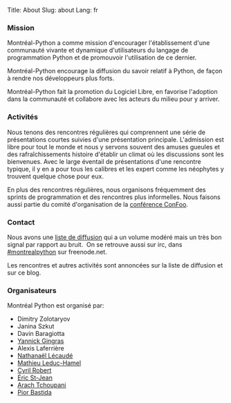 Title: About
Slug: about
Lang: fr

### Mission

Montréal-Python a comme mission d'encourager l'établissement d'une
communauté vivante et dynamique d'utilisateurs du langage de
programmation Python et de promouvoir l'utilisation de ce dernier.

Montréal-Python encourage la diffusion du savoir relatif à Python, de
façon à rendre nos développeurs plus forts.

Montréal-Python fait la promotion du Logiciel Libre, en favorise
l'adoption dans la communauté et collabore avec les acteurs du milieu
pour y arriver.

### Activités

Nous tenons des rencontres régulières qui comprennent une série de
présentations courtes suivies d'une présentation principale. L'admission
est libre pour tout le monde et nous y servons souvent des amuses
gueules et des rafraîchissements histoire d'établir un climat où les
discussions sont les bienvenues. Avec le large éventail de présentations
d'une rencontre typique, il y en a pour tous les calibres et les expert
comme les néophytes y trouvent quelque chose pour eux.

En plus des rencontres régulières, nous organisons fréquemment des
sprints de programmation et des rencontres plus informelles. Nous
faisons aussi partie du comité d'organisation de la [conférence
ConFoo][].

### Contact

Nous avons une [liste de diffusion][] qui a un volume modéré mais un
très bon signal par rapport au bruit.  On se retrouve aussi sur irc,
dans [\#montrealpython][] sur freenode.net.

Les rencontres et autres activités sont annoncées sur la liste de
diffusion et sur ce blog.

### Organisateurs

Montréal Python est organisé par:

-   Dimitry Zolotaryov
-   Janina Szkut
-   Davin Baragiotta
-   [Yannick Gingras][]
-   Alexis Laferrière
-   [Nathanaël Lécaudé][]
-   [Mathieu Leduc-Hamel][]
-   [Cyril Robert][]
-   [Éric St-Jean][]
-   [Arach Tchoupani][]
-   [Pior Bastida][]

  [conférence ConFoo]: http://confoo.ca
  [liste de diffusion]: http://groups.google.com/group/montrealpython
  [\#montrealpython]: irc://irc.freenode.net/montreal-python
  [Yannick Gingras]: http://ygingras.net
  [Nathanaël Lécaudé]: http://studioimaginaire.com
  [Mathieu Leduc-Hamel]: http://mlhamel.org
  [Cyril Robert]: http://savetheions.com/
  [Éric St-Jean]: http://wwd.ca/
  [Arach Tchoupani]: http://tchoupani.com/
  [Pior Bastida]: http://www.linkedin.com/in/piorbastida
